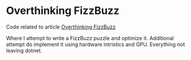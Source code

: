 # Overthinking FizzBuzz

Code related to article [Overthinking FizzBuzz](https://www.linkedin.com/pulse/yet-another-fizzbuzz-article-tomasz-wola%25C5%2584ski)

Where I attempt to write a FizzBuzz puzzle and  optimize it. Additional attempt do implement it using hardware intristics and GPU. Everything not leaving dotnet.
